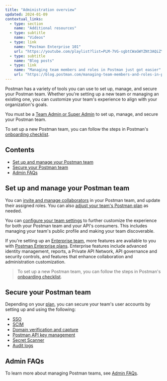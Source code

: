 ```yaml
---
title: "Administration overview"
updated: 2024-01-09
contextual_links:
  - type: section
    name: "Additional resources"
  - type: subtitle
    name: "Videos"
  - type: link
    name: "Postman Enterprise 101"
    url: "https://youtube.com/playlist?list=PLM-7VG-sgbtCWaGWYZNt3AQiZYRbyXQJ6&si=XWuJIdZFJmMNip5y"
  - type: subtitle
    name: "Blog posts"
  - type: link
    name: "Managing team members and roles in Postman just got easier"
    url: "https://blog.postman.com/managing-team-members-and-roles-in-postman-just-got-easier/"
---
```


Postman has a variety of tools you can use to set up, manage, and secure your Postman team. Whether you're setting up a new team or managing an existing one, you can customize your team's experience to align with your organization's goals.

You must be a [Team Admin or Super Admin](/docs/collaborating-in-postman/roles-and-permissions/#team-roles) to set up, manage, and secure your Postman team.

To set up a new Postman team, you can follow the steps in Postman's [onboarding checklist](/docs/administration/onboarding-checklist/).

## Contents

* [Set up and manage your Postman team](#set-up-and-manage-your-postman-team)
* [Secure your Postman team](#secure-your-postman-team)
* [Admin FAQs](#admin-faqs)

## Set up and manage your Postman team

You can [invite and manage collaborators](/docs/administration/managing-your-team/manage-team-members/) in your Postman team, and update their assigned roles. You can also [adjust your team's Postman plan](/docs/billing/billing/#team-and-plan-changes) as needed.

You can [configure your team settings](/docs/administration/managing-your-team/team-settings/) to further customize the experience for both your Postman team and your API's consumers. This includes managing your team's public profile and making your team discoverable.

If you're setting up an [Enterprise team](https://www.postman.com/pricing), more features are available to you with [Postman Enterprise plans](/docs/administration/enterprise/about-postman-enterprise/). Enterprise features include advanced identity management, reports, a Private API Network, API governance and security controls, and features that enhance collaboration and administration customization.

> To set up a new Postman team, you can follow the steps in Postman's [onboarding checklist](/docs/administration/onboarding-checklist/).

## Secure your Postman team

Depending on your [plan](https://www.postman.com/pricing), you can secure your team's user accounts by setting up and using the following:

* [SSO](/docs/administration/sso/intro-sso/)
* [SCIM](/docs/administration/scim-provisioning/scim-provisioning-overview/)
* [Domain verification and capture](/docs/administration/domain-verification-and-capture/domain-capture-overview/)
* [Postman API key management](/docs/administration/managing-your-team/managing-api-keys/)
* [Secret Scanner](/docs/administration/managing-your-team/secret-scanner/)
* [Audit logs](/docs/administration/managing-your-team/audit-logs/)

## Admin FAQs

To learn more about managing Postman teams, see [Admin FAQs](/docs/administration/admin-faqs/).
